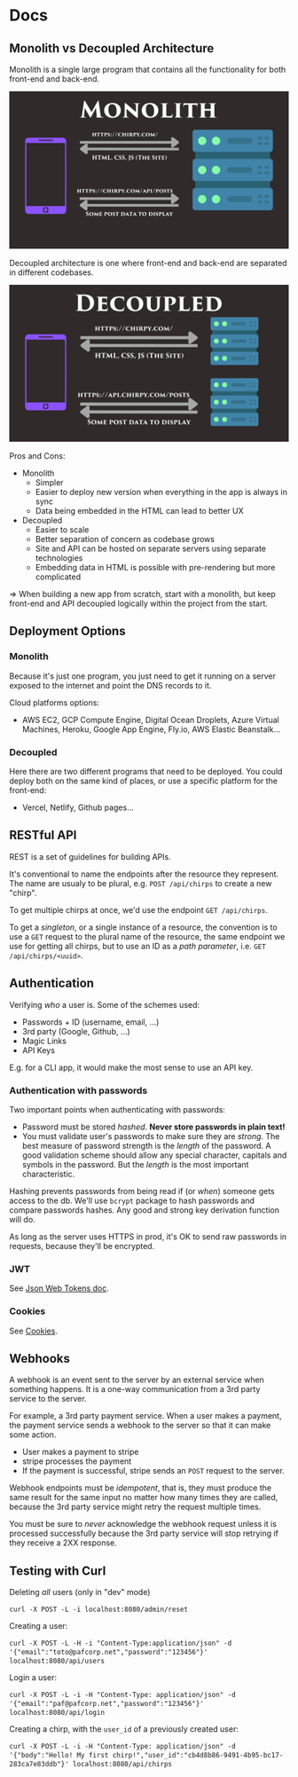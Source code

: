 # Docs

## Monolith vs Decoupled Architecture

Monolith is a single large program that contains all the functionality for both front-end and back-end.

![monolith architecture](./monolith.png)

Decoupled architecture is one where front-end and back-end are separated in different codebases.

![decoupled architecture](./decoupled.png)

Pros and Cons:
- Monolith
  - Simpler
  - Easier to deploy new version when everything in the app is always in sync
  - Data being embedded in the HTML can lead to better UX
- Decoupled
  - Easier to scale
  - Better separation of concern as codebase grows
  - Site and API can be hosted on separate servers using separate technologies
  - Embedding data in HTML is possible with pre-rendering but more complicated

=> When building a new app from scratch, start with a monolith, but keep front-end and API decoupled logically within the project from the start.

## Deployment Options

### Monolith

Because it's just one program, you just need to get it running on a server exposed to the internet and point the DNS records to it.

Cloud platforms options:
- AWS EC2, GCP Compute Engine, Digital Ocean Droplets, Azure Virtual Machines, Heroku, Google App Engine, Fly.io, AWS Elastic Beanstalk...

### Decoupled

Here there are two different programs that need to be deployed. You could deploy both on the same kind of places, or use a specific platform for the front-end:
- Vercel, Netlify, Github pages...

## RESTful API

REST is a set of guidelines for building APIs.

It's conventional to name the endpoints after the resource they represent. The name are usualy to be plural, e.g. `POST /api/chirps` to create a new "chirp".

To get multiple chirps at once, we'd use the endpoint `GET /api/chirps`.

To get a *singleton*, or a single instance of a resource, the convention is to use a `GET` request to the plural name of the resource, the same endpoint we use for getting all chirps, but to use an ID as a *path parameter*, i.e. `GET /api/chirps/<uuid>`.

## Authentication

Verifying *who* a user is. Some of the schemes used:
- Passwords + ID (username, email, ...)
- 3rd party (Google, Github, ...)
- Magic Links
- API Keys

E.g. for a CLI app, it would make the most sense to use an API key.

### Authentication with passwords

Two important points when authenticating with passwords:
- Password must be stored *hashed*. **Never store passwords in plain text!**
- You must validate user's passwords to make sure they are *strong*. The best measure of password strength is the *length* of the password. A good validation scheme should allow any special character, capitals and symbols in the password. But the *length* is the most important characteristic.

Hashing prevents passwords from being read if (or *when*) someone gets access to the db. We'll use `bcrypt` package to hash passwords and compare passwords hashes. Any good and strong key derivation function will do.

As long as the server uses HTTPS in prod, it's OK to send raw passwords in requests, because they'll be encrypted.

### JWT

See [Json Web Tokens doc](./JWT.md).

### Cookies

See [Cookies](./COOKIES.md).

## Webhooks

A webhook is an event sent to the server by an external service when something happens. It is a one-way communication from a 3rd party service to the server.

For example, a 3rd party payment service. When a user makes a payment, the payment service sends a webhook to the server so that it can make some action.
- User makes a payment to stripe
- stripe processes the payment
- If the payment is successful, stripe sends an `POST` request to the server.

Webhook endpoints must be *idempotent*, that is, they must produce the same result for the same input no matter how many times they are called, because the 3rd party service might retry the request multiple times.

You must be sure to *never* acknowledge the webhook request unless it is processed successfully because the 3rd party service will stop retrying if they receive a 2XX response.

## Testing with Curl

Deleting *all* users (only in "dev" mode)
```shell
curl -X POST -L -i localhost:8080/admin/reset
```

Creating a user:
```shell
curl -X POST -L -H -i "Content-Type:application/json" -d '{"email":"toto@pafcorp.net","password":"123456"}' localhost:8080/api/users
```

Login a user:
```shell
curl -X POST -L -i -H "Content-Type: application/json" -d '{"email":"paf@pafcorp.net","password":"123456"}' localhost:8080/api/login
```

Creating a chirp, with the `user_id` of a previously created user:
```shell
curl -X POST -L -i -H "Content-Type: application/json" -d '{"body":"Hello! My first chirp!","user_id":"cb4d8b86-9491-4b95-bc17-283ca7e83ddb"}' localhost:8080/api/chirps
```
